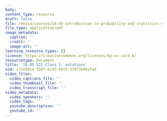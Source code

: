```yaml
---
body: ''
content_type: resource
draft: false
file: /media/courses/18-05-introduction-to-probability-and-statistics-spring-2022/mit18_05s22_class1-problems-qa.pdf
file_type: application/pdf
image_metadata:
  caption: ''
  credit: ''
  image-alt: ''
learning_resource_types: []
license: https://creativecommons.org/licenses/by-nc-sa/4.0/
resourcetype: Document
title: '18.05 S22 Class 1: solutions'
uid: c72e59ce-7b8f-4c43-bb55-37973b96afa4
video_files:
  video_captions_file: ''
  video_thumbnail_file: ''
  video_transcript_file: ''
video_metadata:
  video_speakers: ''
  video_tags: ''
  youtube_description: ''
  youtube_id: ''
---
```


